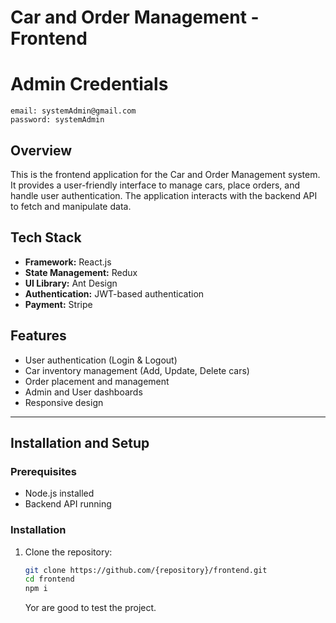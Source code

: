 # Car and Order Management - Frontend
# Admin Credentials
```
email: systemAdmin@gmail.com
password: systemAdmin
```
## Overview
This is the frontend application for the Car and Order Management system. It provides a user-friendly interface to manage cars, place orders, and handle user authentication. The application interacts with the backend API to fetch and manipulate data.

## Tech Stack
- **Framework:** React.js
- **State Management:**  Redux
- **UI Library:** Ant Design
- **Authentication:** JWT-based authentication
- **Payment:** Stripe

## Features
- User authentication (Login & Logout)
- Car inventory management (Add, Update, Delete cars)
- Order placement and management
- Admin and User dashboards
- Responsive design

---

## Installation and Setup

### Prerequisites
- Node.js installed
- Backend API running

### Installation
1. Clone the repository:
   ```sh
   git clone https://github.com/{repository}/frontend.git
   cd frontend
   npm i
   ```

   Yor are good to test the project.
